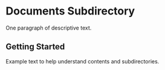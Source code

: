 # Documents Subdirectory

One paragraph of descriptive text.

## Getting Started

Example text to help understand contents and subdirectories.
